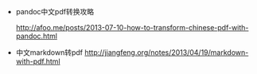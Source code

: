 ﻿- pandoc中文pdf转换攻略

	http://afoo.me/posts/2013-07-10-how-to-transform-chinese-pdf-with-pandoc.html

- 中文markdown转pdf
	http://jiangfeng.org/notes/2013/04/19/markdown-with-pdf.html